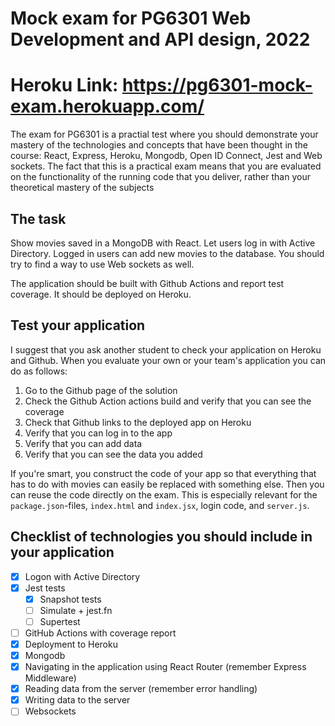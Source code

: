 Mock exam for PG6301 Web Development and API design, 2022
=========================================================
Heroku Link:  https://pg6301-mock-exam.herokuapp.com/
=========================================================

The exam for PG6301 is a practial test where you should demonstrate your mastery of the technologies and concepts that have been thought in the course: React, Express, Heroku, Mongodb, Open ID Connect, Jest and Web sockets. The fact that this is a practical exam means that you are evaluated on the functionality of the running code that you deliver, rather than your theoretical mastery of the subjects

## The task

Show movies saved in a MongoDB with React. Let users log in with Active Directory. Logged in users can add new movies to the database. You should try to find a way to use Web sockets as well.

The application should be built with Github Actions and report test coverage. It should be deployed on Heroku.

## Test your application

I suggest that you ask another student to check your application on Heroku and Github. When you evaluate your own or your team's application you can do as follows:

1. Go to the Github page of the solution
2. Check the Github Action actions build and verify that you can see the coverage
3. Check that Github links to the deployed app on Heroku
4. Verify that you can log in to the app
5. Verify that you can add data
6. Verify that you can see the data you added

If you're smart, you construct the code of your app so that everything that has to do with movies can easily be replaced with something else. Then you can reuse the code directly on the exam. This is especially relevant for the `package.json`-files, `index.html` and `index.jsx`, login code, and `server.js`.

## Checklist of technologies you should include in your application

* [x] Logon with Active Directory
* [x] Jest tests
    * [x] Snapshot tests
    * [ ] Simulate + jest.fn
    * [ ] Supertest
* [ ] GitHub Actions with coverage report
* [x] Deployment to Heroku
* [x] Mongodb
* [x] Navigating in the application using React Router (remember Express Middleware)
* [x] Reading data from the server (remember error handling)
* [x] Writing data to the server
* [ ] Websockets
